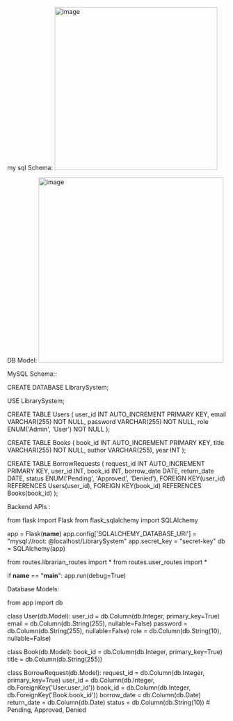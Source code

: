 
my sql Schema:
<img width="374" alt="image" src="https://github.com/user-attachments/assets/001f4863-f952-4b15-899e-478198380675">


DB Model:
<img width="425" alt="image" src="https://github.com/user-attachments/assets/066338ce-56db-4dae-be10-aae781d6243c">



MySQL Schema::

CREATE DATABASE LibrarySystem;

USE LibrarySystem;

CREATE TABLE Users (
    user_id INT AUTO_INCREMENT PRIMARY KEY,
    email VARCHAR(255) NOT NULL,
    password VARCHAR(255) NOT NULL,
    role ENUM('Admin', 'User') NOT NULL
);

CREATE TABLE Books (
    book_id INT AUTO_INCREMENT PRIMARY KEY,
    title VARCHAR(255) NOT NULL,
    author VARCHAR(255),
    year INT
);

CREATE TABLE BorrowRequests (
    request_id INT AUTO_INCREMENT PRIMARY KEY,
    user_id INT,
    book_id INT,
    borrow_date DATE,
    return_date DATE,
    status ENUM('Pending', 'Approved', 'Denied'),
    FOREIGN KEY(user_id) REFERENCES Users(user_id),
    FOREIGN KEY(book_id) REFERENCES Books(book_id)
);


Backend APIs :

from flask import Flask
from flask_sqlalchemy import SQLAlchemy

app = Flask(__name__)
app.config['SQLALCHEMY_DATABASE_URI'] = "mysql://root:
<password>@localhost/LibrarySystem"
app.secret_key = "secret-key"
db = SQLAlchemy(app)

from routes.librarian_routes import *
from routes.user_routes import *

if __name__ == "__main__":
    app.run(debug=True)


Database Models:

from app import db

class User(db.Model):
    user_id = db.Column(db.Integer, primary_key=True)
    email = db.Column(db.String(255), nullable=False)
    password = db.Column(db.String(255), nullable=False)
    role = db.Column(db.String(10), nullable=False)

class Book(db.Model):
    book_id = db.Column(db.Integer, primary_key=True)
    title = db.Column(db.String(255))

class BorrowRequest(db.Model):
    request_id = db.Column(db.Integer, primary_key=True)
    user_id = db.Column(db.Integer, db.ForeignKey('User.user_id'))
    book_id = db.Column(db.Integer, db.ForeignKey('Book.book_id'))
    borrow_date = db.Column(db.Date)
    return_date = db.Column(db.Date)
    status = db.Column(db.String(10))  # Pending, Approved, Denied





